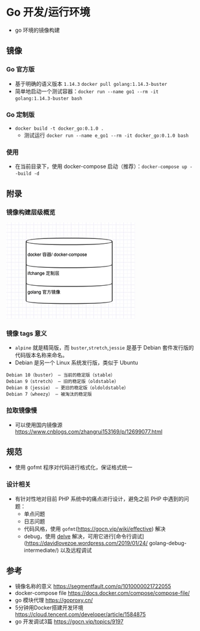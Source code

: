 # Go 开发/运行环境
* go 环境的镜像构建

## 镜像
### Go 官方版
* 基于明确的语义版本 `1.14.3`
    `docker pull golang:1.14.3-buster`
* 简单地启动一个测试容器：`docker run --name go1 --rm -it golang:1.14.3-buster bash`

### Go 定制版
* `docker build -t docker_go:0.1.0 .`
    * 测试运行 `docker run --name e_go1 --rm -it docker_go:0.1.0 bash`

### 使用
* 在当前目录下，使用 docker-compose 启动（推荐）：`docker-compose up --build -d`

## 附录
### 镜像构建层级概览

![](docs/docker-env-layout.jpg)

### 镜像 tags 意义
* `alpine` 就是精简版，而 `buster`,`stretch`,`jessie` 是基于 Debian 套件发行版的代码版本名称来命名。
* Debian 是另一个 Linux 系统发行版，类似于 Ubuntu

```
Debian 10（buster） — 当前的稳定版（stable）
Debian 9（stretch） — 旧的稳定版（oldstable）
Debian 8（jessie） — 更旧的稳定版（oldoldstable）
Debian 7（wheezy） — 被淘汰的稳定版
```

### 拉取镜像慢
* 可以使用国内镜像源 https://www.cnblogs.com/zhangrui153169/p/12699077.html

## 规范
* 使用 gofmt 程序对代码进行格式化，保证格式统一

### 设计相关
* 有针对性地对目前 PHP 系统中的痛点进行设计，避免之前 PHP 中遇到的问题：
    * 单点问题
    * 日志问题
    * 代码风格，使用 `gofmt`(https://gocn.vip/wiki/effective) 解决
    * debug，使用 [delve](https://github.com/go-delve/delve) 解决，可用它进行[命令行调试](https://davidlovezoe.wordpress.com/2019/01/24/ golang-debug-intermediate/) 以及远程调试

## 参考
* 镜像名称的意义 https://segmentfault.com/q/1010000021722055
* docker-compose file https://docs.docker.com/compose/compose-file/
* go 模块代理 https://goproxy.cn/
* 5分钟用Docker搭建开发环境 https://cloud.tencent.com/developer/article/1584875
* go 开发调试3篇 https://gocn.vip/topics/9197
